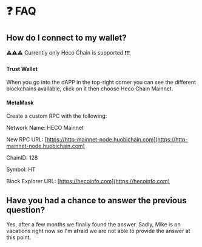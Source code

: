 # ❓ FAQ

## How do I connect to my wallet?

⚠️⚠️⚠️ Currently only Heco Chain is supported ❗️❗️❗️

#### Trust Wallet

When you go into the dAPP in the top-right corner you can see the different blockchains available, click on it then choose Heco Chain Mainnet.

#### MetaMask

Create a custom RPC with the following:

Network Name: HECO Mainnet

New RPC URL: [https://http-mainnet-node.huobichain.com](https://http-mainnet-node.huobichain.com)

ChainID: 128

Symbol: HT

Block Explorer URL: [https://hecoinfo.com](https://hecoinfo.com)

## Have you had a chance to answer the previous question?

Yes, after a few months we finally found the answer. Sadly, Mike is on vacations right now so I'm afraid we are not able to provide the answer at this point.



